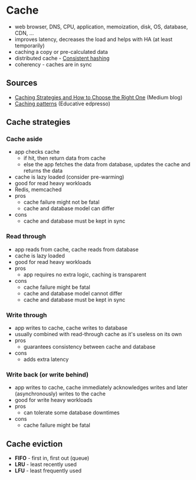 # Cache
- web browser, DNS, CPU, application, memoization, disk, OS, database, CDN, ...
- improves latency, decreases the load and helps with HA (at least temporarily)
- caching a copy or pre-calculated data
- distributed cache - [Consistent hashing](patterns/consistent-hashing.md)
- coherency - caches are in sync

## Sources
- [Caching Strategies and How to Choose the Right One](https://codeahoy.com/2017/08/11/caching-strategies-and-how-to-choose-the-right-one/) (Medium blog)
- [Caching patterns](https://www.educative.io/edpresso/caching-patterns/) (Educative edpresso)

## Cache strategies

### Cache aside
- app checks cache
    - if hit, then return data from cache
    - else the app fetches the data from database, updates the cache and returns the data
- cache is lazy loaded (consider pre-warming)
- good for read heavy workloads
- Redis, memcached
- pros
    - cache failure might not be fatal
    - cache and database model can differ
- cons
    - cache and database must be kept in sync

### Read through
- app reads from cache, cache reads from database
- cache is lazy loaded
- good for read heavy workloads
- pros
    - app requires no extra logic, caching is transparent
- cons
    - cache failure might be fatal
    - cache and database model cannot differ
    - cache and database must be kept in sync

### Write through
- app writes to cache, cache writes to database
- usually combined with read-through cache as it's useless on its own
- pros
    - guarantees consistency between cache and database
- cons
    - adds extra latency

### Write back (or write behind)
- app writes to cache, cache immediately acknowledges writes and later (asynchronously) writes to the cache
- good for write heavy workloads
- pros
    - can tolerate some database downtimes
- cons
    - cache failure might be fatal

## Cache eviction
- **FIFO** - first in, first out (queue)
- **LRU** - least recently used
- **LFU** - least frequently used